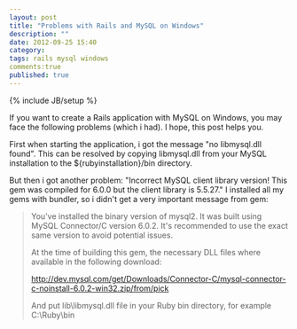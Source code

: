 ```yaml
---
layout: post
title: "Problems with Rails and MySQL on Windows"
description: ""
date: 2012-09-25 15:40
category: 
tags: rails mysql windows
comments:true
published: true
---
```

{% include JB/setup %}

If you want to create a Rails application with MySQL on Windows, you may face the following problems (which i had). I hope, this
post helps you.

First when starting the application, i got the message "no libmysql.dll found". This can be resolved by copying libmysql.dll
from your MySQL installation to the ${rubyinstallation}/bin directory.

But then i got another problem: "Incorrect MySQL client library version! This gem was compiled for 6.0.0 but the client library is 5.5.27."
I installed all my gems with bundler, so i didn't get a very important message from gem:

  >You've installed the binary version of mysql2.
  >It was built using MySQL Connector/C version 6.0.2.
  >It's recommended to use the exact same version to avoid potential issues.
  >
  >At the time of building this gem, the necessary DLL files where available
  >in the following download:
  >
  >http://dev.mysql.com/get/Downloads/Connector-C/mysql-connector-c-noinstall-6.0.2-win32.zip/from/pick
  >
  >And put lib\libmysql.dll file in your Ruby bin directory, for example C:\Ruby\bin
